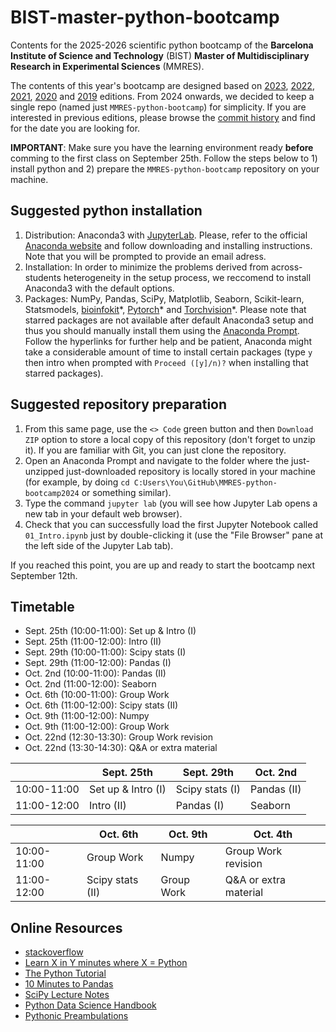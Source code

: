 # BIST-master-python-bootcamp

Contents for the 2025-2026 scientific python bootcamp of the **Barcelona Institute of Science and Technology** (BIST) **Master of Multidisciplinary Research in Experimental Sciences** (MMRES).

The contents of this year's bootcamp are designed based on [2023](https://github.com/MMRES-PyBootcamp/MMRES-python-bootcamp2023), [2022](https://github.com/MMRES-PyBootcamp/MMRES-python-bootcamp2022), [2021](https://github.com/MMRES-PyBootcamp/MMRES-python-bootcamp2021), [2020](https://github.com/germannp/BIST-Python-Bootcamp) and [2019](https://github.com/BorjaRequena/BIST-master-python-bootcamp) editions. From 2024 onwards, we decided to keep a single repo (named just `MMRES-python-bootcamp`) for simplicity. If you are interested in previous editions, please browse the [commit history](https://github.com/MMRES-PyBootcamp/MMRES-python-bootcamp/commits/master/) and find for the date you are looking for.

**IMPORTANT**: Make sure you have the learning environment ready **before** comming to the first class on September 25th. Follow the steps below to 1) install python and 2) prepare the `MMRES-python-bootcamp` repository on your machine.

Suggested python installation
-----------------------------
1. Distribution: Anaconda3 with [JupyterLab](https://jupyter.org/). Please, refer to the official [Anaconda website](https://www.anaconda.com/download) and follow downloading and installing instructions. Note that you will be prompted to provide an email adress.
2. Installation: In order to minimize the problems derived from across-students heterogeneity in the setup process, we reccomend to install Anaconda3 with the default options.
3. Packages: NumPy, Pandas, SciPy, Matplotlib, Seaborn, Scikit-learn, Statsmodels, [bioinfokit](https://anaconda.org/bioconda/bioinfokit)\*, [Pytorch](https://anaconda.org/pytorch/pytorch)\* and [Torchvision](https://anaconda.org/pytorch/torchvision)\*. Please note that starred packages are not available after default Anaconda3 setup and thus you should manually install them using the [Anaconda Prompt](https://docs.anaconda.com/free/anaconda/packages/install-packages/). Follow the hyperlinks for further help and be patient, Anaconda might take a considerable amount of time to install certain packages (type `y` then intro when prompted with `Proceed ([y]/n)?` when installing that starred packages).

Suggested repository preparation
--------------------------------
1. From this same page, use the `<> Code` green button and then `Download ZIP` option to store a local copy of this repository (don't forget to unzip it). If you are familiar with Git, you can just clone the repository.
2. Open an Anaconda Prompt and navigate to the folder where the just-unzipped just-downloaded repository is locally stored in your machine (for example, by doing `cd C:Users\You\GitHub\MMRES-python-bootcamp2024` or something similar).
3. Type the command `jupyter lab` (you will see how Jupyter Lab opens a new tab in your default web browser).
4. Check that you can successfully load the first Jupyter Notebook called `01_Intro.ipynb` just by double-clicking it (use the "File Browser" pane at the left side of the Jupyter Lab tab).

If you reached this point, you are up and ready to start the bootcamp next September 12th.

Timetable
---------

* Sept. 25th (10:00-11:00): Set up & Intro (I)
* Sept. 25th (11:00-12:00): Intro (II)
* Sept. 29th (10:00-11:00): Scipy stats (I)
* Sept. 29th (11:00-12:00): Pandas (I)
* Oct. 2nd (10:00-11:00): Pandas (II)
* Oct. 2nd (11:00-12:00): Seaborn
* Oct. 6th (10:00-11:00): Group Work
* Oct. 6th (11:00-12:00): Scipy stats (II)
* Oct. 9th (11:00-12:00): Numpy
* Oct. 9th (11:00-12:00): Group Work
* Oct. 22nd (12:30-13:30): Group Work revision
* Oct. 22nd (13:30-14:30): Q&A or extra material


|              | Sept. 25th         | Sept. 29th      | Oct. 2nd    | 
|--------------|--------------------|-----------------|-------------|
| 10:00-11:00  | Set up & Intro (I) | Scipy stats (I) | Pandas (II) | 
| 11:00-12:00  | Intro (II)         | Pandas (I)      | Seaborn     |  

|              | Oct. 6th         |  Oct. 9th              | Oct. 4th              |
|--------------|------------------|------------------------|-----------------------|
| 10:00-11:00  | Group Work       | Numpy                  | Group Work revision   |
| 11:00-12:00  | Scipy stats (II) |  Group Work            | Q&A or extra material |

Online Resources
----------------
* [stackoverflow](https://stackoverflow.com/)
* [Learn X in Y minutes where X = Python](https://learnxinyminutes.com/docs/python/)
* [The Python Tutorial](https://docs.python.org/3.6/tutorial/index.html)
* [10 Minutes to Pandas](https://pandas.pydata.org/pandas-docs/stable/10min.html)
* [SciPy Lecture Notes](http://www.scipy-lectures.org/)
* [Python Data Science Handbook](https://jakevdp.github.io/PythonDataScienceHandbook/)
* [Pythonic Preambulations](http://jakevdp.github.io/)
